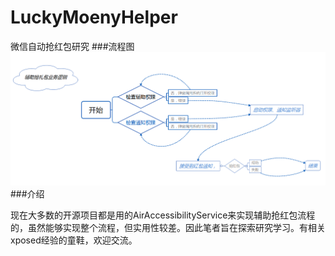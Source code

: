 # LuckyMoenyHelper
微信自动抢红包研究
###流程图
![image](https://github.com/cxMax/LuckyMoenyHelper/blob/master/document/%E5%BE%AE%E4%BF%A1%E8%BE%85%E5%8A%A9%E6%8A%A2%E7%BA%A2%E5%8C%85%E6%B5%81%E7%A8%8B%E5%9B%BE.png)
###介绍

现在大多数的开源项目都是用的AirAccessibilityService来实现辅助抢红包流程的，虽然能够实现整个流程，但实用性较差。因此笔者旨在探索研究学习。有相关xposed经验的童鞋，欢迎交流。
